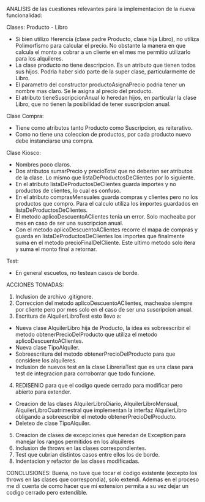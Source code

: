 ANALISIS de las cuestiones relevantes para la implementacion de la nueva funcionalidad:

Clases: Producto - Libro

- Si bien utilizo Herencia (clase padre Producto, clase hija Libro), no utiliza Polimorfismo para calcular el precio. No obstante la manera en que calcula el monto a cobrar a un cliente en el mes me permitio utilizarlo para los alquileres.
- La clase producto no tiene descripcion. Es un atributo que tienen todos sus hijos. Podria haber sido parte de la super clase, particularmente de Libro.
- El parametro del constructor productoAsignaPrecio podria tener un nombre mas claro. Se le asigna al precio del producto.
- El atributo tieneSuscripcionAnual lo heredan hijos, en particular la clase Libro, que no tienen la posibilidad de tener suscripcion anual.

Clase Compra: 

- Tiene como atributos tanto Producto como Suscripcion, es reiterativo.
- Como no tiene una coleccion de productos, por cada producto nuevo debe instanciarse una compra.

Clase Kiosco:

- Nombres poco claros.
- Dos atributos sumarPrecio y precioTotal que no deberian ser atributos de la clase. Lo mismo que listaDeProductosDeClientes por lo siguiente. 
- En el atributo listaDeProductosDeClientes guarda importes y no productos de clientes, lo cual es confuso.
- En el atributo comprasMensuales guarda compras y clientes pero no los productos que compro. Para el calculo utiliza los importes guardados en listaDeProductosDeClientes.
- El metodo aplicoDescuentoAClientes tenia un error. Solo macheaba por mes en caso de ser una suscripcion anual.
- Con el metodo aplicoDescuentoAClientes recorre el mapa de compras y guarda en listaDeProductosDeClientes los importes que finalmente suma en el metodo precioFinalDelCliente. Este ultimo metodo solo itera y suma el monto final a retornar.

Test: 

- En general escuetos, no testean casos de borde.

ACCIONES TOMADAS:

1) Inclusion de archivo .gitignore.
2) Correccion del metodo aplicoDescuentoAClientes, macheaba siempre por cliente pero por mes solo en el caso de ser una suscripcion anual.
3) Escritura de AlquilerLibroTest esto llevo a:
- Nueva clase AlquilerLibro hija de Producto, la idea es sobreescribir el metodo obtenerPrecioDelProducto que utiliza el metodo 		aplicoDescuentoAClientes.
- Nueva clase TipoAlquiler.
- Sobreescritura del metodo obtenerPrecioDelProducto para que considere los alquileres.
- Inclusion de nuevos test en la clase LibreriaTest que es una clase para test de integracion para corroborrar que todo funcione.
4) REDISENIO para que el codigo quede cerrado para modificar pero abierto para extender.
- Creacion de las clases AlquilerLibroDiario, AlquilerLibroMensual, AlquilerLibroCuatrimestral que implementan la interfaz AlquilerLibro obligando a sobreescribir el metodo obtenerPrecioDelProducto.
- Deleteo de clase TipoAlquiler.
5) Creacion de clases de excepciones que heredan de Exception para manejar los rangos permitidos en los alquileres
6) Inclusion de throws en las clases correspondientes.
7) Test que cubrian distintos casos entre ellos los de borde.
8) Indentacion y refactor de las clases modificadas.

CONCLUSIONES: Buena, no tuve que tocar el codigo existente (excepto los throws en las clases que correspondia), solo extendi. Ademas en el proceso me di cuenta de como hacer que mi extension permita a su vez dejar un codigo cerrado pero extendible.




 



